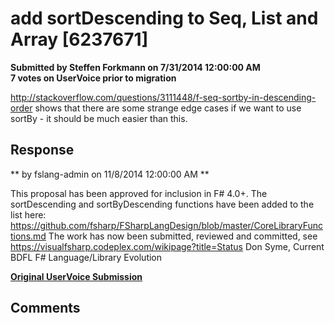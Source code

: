 # add sortDescending to Seq, List and Array [6237671] #

**Submitted by Steffen Forkmann on 7/31/2014 12:00:00 AM**  
**7 votes on UserVoice prior to migration**  

http://stackoverflow.com/questions/3111448/f-seq-sortby-in-descending-order shows that there are some strange edge cases if we want to use sortBy - it should be much easier than this.



## Response ##
** by fslang-admin on 11/8/2014 12:00:00 AM **

This proposal has been approved for inclusion in F# 4.0+.
The sortDescending and sortByDescending functions have been added to the list here: https://github.com/fsharp/FSharpLangDesign/blob/master/CoreLibraryFunctions.md
The work has now been submitted, reviewed and committed, see https://visualfsharp.codeplex.com/wikipage?title=Status
Don Syme, Current BDFL F# Language/Library Evolution


**[Original UserVoice Submission](https://fslang.uservoice.com/forums/245727-f-language/suggestions/6237671)**


## Comments ##

